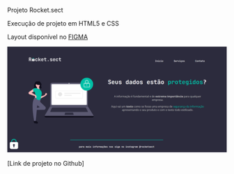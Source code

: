 Projeto Rocket.sect

Execução de projeto em HTML5 e CSS

Layout disponível no [FIGMA]( https://www.figma.com/file/8UK6IBGLIzc3tX3tIBNyw4/Explorer-(Copy)?node-id=16%3A106&t=OaPwAzszQgpk5Sxd-0)

![Previel](./Previel/Captura%20de%20tela%202023-02-08%20190613.png)

[Link de projeto no Github]
